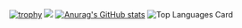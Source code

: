 [![trophy](https://github-profile-trophy.vercel.app/?username=naoya0117&column=-1)](https://github.com/ryo-ma/github-profile-trophy)
[![](https://github-readme-streak-stats.herokuapp.com/?user=naoya0117)](https://github-readme-streak-stats.herokuapp.com/?user=naoya0117)
[![Anurag's GitHub stats](https://github-readme-stats.vercel.app/api?username=naoya0117&&show_icons=true)](https://github.com/anuraghazra/github-readme-stats&count_private=true&hide="VimScript")
![Top Languages Card](https://github-readme-stats.vercel.app/api/top-langs/?username=naoya0117&hide=Vim%20Script&langs_count=10&layout=compact)
